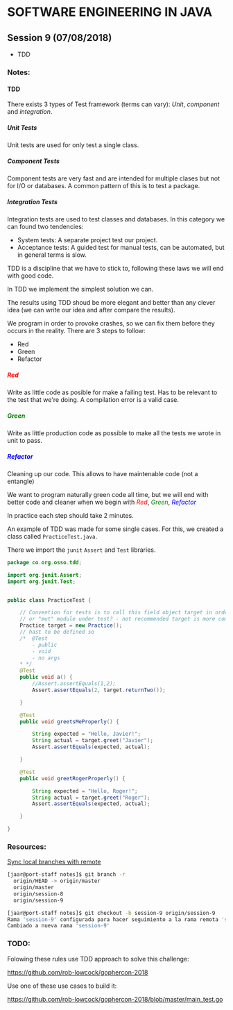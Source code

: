 # SOFTWARE ENGINEERING IN JAVA

## Session 9 (07/08/2018)

- TDD

### Notes:

#### TDD

There exists 3 types of Test framework (terms can vary): *Unit*, *component* and *integration*.

##### Unit Tests
Unit tests are used for only test a single class.

##### Component Tests
Component tests are very fast and are intended for multiple clases but not for I/O or databases. A common pattern of this is to test a package.

##### Integration Tests
Integration tests are used to test classes and databases. In this category we can found two tendencies:
- System tests: A separate project test our project.
- Acceptance tests: A guided test for manual tests, can be automated, but in general terms is slow.

TDD is a discipline that we have to stick to, following these laws we will end with good code.

In TDD we implement the simplest solution we can.

The results using TDD shoud be more elegant and better than any clever idea (we can write our idea and after compare the results).

We program in order to provoke crashes, so we can fix them before they occurs in the reality. There are 3 steps to follow:

- Red
- Green
- Refactor

##### <span style="color:red;">Red</span>
Write as little code as posible for make a failing test. Has to be relevant to the test that we're doing. A compilation error is a valid case.

##### <span style="color:green;">Green</span>
Write as little production code as possible to make all the tests we wrote in unit to pass.

##### <span style="color:blue;">Refactor</span>
Cleaning up our code. This allows to have maintenable code (not a entangle)

We want to program naturally green code all time, but we will end with better code and cleaner when we begin with <span style="color:red;">*Red*</span>, <span style="color:green;">*Green*</span>, <span style="color:blue;">*Refactor*</span>

In practice each step should take 2 minutes.

An example of TDD was made for some single cases. For this, we created a class called `PracticeTest.java`.

There we import the `junit` `Assert` and `Test` libraries.

```java
package co.org.osso.tdd;

import org.junit.Assert;
import org.junit.Test;


public class PracticeTest {

    // Convention for tests is to call this field object target in order not depend of the class name
    // or "mut" module under test? - not recommended target is more common
    Practice target = new Practice();
    // hast to be defined so
    /*  @Test
        - public
        - void
        - no args
    * */
    @Test
    public void a() {
        //Assert.assertEquals(1,2);
        Assert.assertEquals(2, target.returnTwo());

    }

    @Test
    public void greetsMeProperly() {

        String expected = "Hello, Javier!";
        String actual = target.greet("Javier");
        Assert.assertEquals(expected, actual);

    }

    @Test
    public void greetRogerProperly() {

        String expected = "Hello, Roger!";
        String actual = target.greet("Roger");
        Assert.assertEquals(expected, actual);

    }

}
```

### Resources:

[Sync local branches with remote](https://stackoverflow.com/a/10313379)

```bash
[jaar@port-staff notes]$ git branch -r
  origin/HEAD -> origin/master
  origin/master
  origin/session-8
  origin/session-9

[jaar@port-staff notes]$ git checkout -b session-9 origin/session-9
Rama 'session-9' configurada para hacer seguimiento a la rama remota 'session-9' de 'origin'.
Cambiado a nueva rama 'session-9'
```

### TODO:

Folowing these rules use TDD approach to solve this challenge:

https://github.com/rob-lowcock/gophercon-2018


Use one of these use cases to build it:

https://github.com/rob-lowcock/gophercon-2018/blob/master/main_test.go
